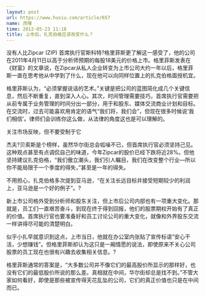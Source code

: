 ```yaml
---
layout: post
url: https://www.huxiu.com/article/657
name: 虎嗅
time: 2012-05-23 11:18
title: 上市后，扎克伯格应该改变什么？
---
```

没有人比Zipcar (ZIP) 首席执行官斯科特?格里菲斯更了解这一感受了，他的公司在2011年4月11日以高于分析师预期的每股18美元的价格上市。格里菲斯发表在《财富》的文章说，在Zipcar从私人企业转变为上市公司大约一年以后，格里菲斯一直在思考他从中学到了什么，现在他可以向同样位置上的扎克伯格面授机宜。

格里菲斯认为，“必须掌握说话的艺术。”关键是把公司的蓝图简化成几个关键信息，然后不断重复，直到深入人心。其次，时间管理需要技巧，首席执行官需要把从前专属于业务管理的时间分出一部分，用于和股东、媒体交流商业计划和目标。在交流时，过去可能喜欢用肯定的语气“我们将，我们会”，但现在很多时候说‘我们相信’。律师们会训练你这么做，从法律的角度这也是可以理解的。

关注市场反映，但不要受制于它

杰夫?贝索斯是个榜样，虽然华尔街总会呱噪不已，但首席执行官必须坚持己见。这种观点甚至有点调侃自己的味道，今年Zipcar的股价已经下跌将近28%。但他坚持建议扎克伯格，“我们傲立潮头，我们引人瞩目，我们在改变整个行业—所以你不能局限于一个季度的得失，”甚至是一年的得失。

不用担心，扎克伯格多次提到亚马逊，“在关注长远目标并接受短期较少的利润上，亚马逊是一个好的例子”。?

新上市公司格外受到分析师和股东关注，但上市后公司内部也有一项重大变化。那就是，员工们一直艰苦奋斗，到现在终于得到回报，他们的股票期权开始有了真正的价值。首席执行官也要准备好和员工讨论公司的重大变化，就像和外界股东交流一样讲得尽可能的清楚明白。

似乎小扎早就意识到这点，上市当日，他就在办公室内张贴了宣传标语”安心干活，少想赚钱”。但格里菲斯却认为这只是一厢情愿的说法，即使原来不关心公司股票的员工现在也很有兴趣去收集相关信息。?

格里菲斯通常的答案是，“大多数公司并不像它们的最高股价所显示的那样好，也没有它们的最低股价所说的那么差。真相就在中间，华尔街却总是找不到。”不管大家如何看好，即使是那些被宣传得天花乱坠的公司，它们的真正价值也只是在中间而已。

